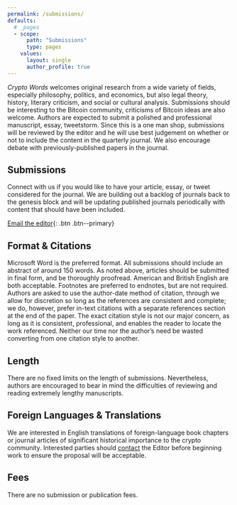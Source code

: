 ```yaml
---
permalink: /submissions/
defaults:
  # _pages
  - scope:
      path: "Submissions"
      type: pages
    values:
      layout: single
      author_profile: true
---
```

*Crypto Words* welcomes original research from a wide variety of fields, especially philosophy, politics, and economics, but also legal theory, history, literary criticism, and social or cultural analysis. Submissions should be interesting to the Bitcoin community, criticisms of Bitcoin ideas are also welcome. Authors are expected to submit a polished and professional manuscript, essay, tweetstorm. Since this is a one man shop, submissions will be reviewed by the editor and he will use best judgement on whether or not to include the content in the quarterly journal. We also encourage debate with previously-published papers in the journal.

## Submissions
Connect with us if you would like to have your article, essay, or tweet considered for the journal. We are building out a backlog of journals back to the genesis block and will be updating published journals periodically with content that should have been included. 

[Email the editor](mailto:cryptowordsjournal@gmail.com){: .btn .btn--primary}

## Format & Citations
Microsoft Word is the preferred format. All submissions should include an abstract of around 150 words. As noted above, articles should be submitted in final form, and be thoroughly proofread. American and British English are both acceptable. Footnotes are preferred to endnotes, but are not required.  Authors are asked to use the author-date method of citation, through we allow for discretion so long as the references are consistent and complete; we do, however, prefer in-text citations with a separate references section at the end of the paper. The exact citation style is not our major concern, as long as it is consistent, professional, and enables the reader to locate the work referenced. Neither our time nor the author’s need be wasted converting from one citation style to another.

## Length
There are no fixed limits on the length of submissions. Nevertheless, authors are encouraged to bear in mind the difficulties of reviewing and reading extremely lengthy manuscripts.

## Foreign Languages & Translations
We are interested in English translations of foreign-language book chapters or journal articles of significant historical importance to the crypto community. Interested parties should [contact](https://cryptowords.github.io/contact/) the Editor before beginning work to ensure the proposal will be acceptable.

## Fees
There are no submission or publication fees.